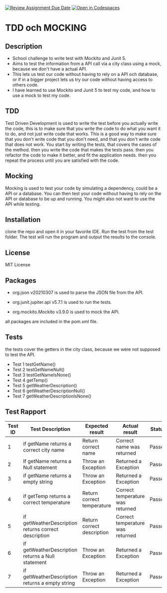 [![Review Assignment Due Date](https://classroom.github.com/assets/deadline-readme-button-24ddc0f5d75046c5622901739e7c5dd533143b0c8e959d652212380cedb1ea36.svg)](https://classroom.github.com/a/-Un0hjO8)
[![Open in Codespaces](https://classroom.github.com/assets/launch-codespace-7f7980b617ed060a017424585567c406b6ee15c891e84e1186181d67ecf80aa0.svg)](https://classroom.github.com/open-in-codespaces?assignment_repo_id=11285010)
# TDD och MOCKING

## Description
- School challenge to write test with Mockito and Junit 5.
- Aims to test the information from a API call via a city class using a mock, because we don't have a actual API.
- This lets us test our code without having to rely on a API och database, or if in a bigger project lets us try our code without having access to others code.
- I have learned to use Mockito and Junit 5 to test my code, and how to use a mock to test my code. 

## TDD
Test Driven Development is used to write the test before you actually write the code,
this is to make sure that you write the code to do what you want it to do, and not just write code that works.
This is a good way to make sure that you don't write code that you don't need, and that you don't write code that does not work.
You start by writing the tests, that covers the cases of the method.
then you write the code that makes the tests pass.
then you refactor the code to make it better, and fit the application needs.
then you repeat the process until you are satisfied with the code.

## Mocking
Mocking is used to test your code by simulating a dependency, could be a API or a database.
You can then test your code without having to rely on the API or database to be up and running.
You might also not want to use the API while testing.

## Installation
clone the repo and open it in your favorite IDE.  Run the test from the 
test folder.  The test will run the program and output the results to the console.

## License
MIT License

## Packages
- org.json v20210307
is used to parse the JSON file from the API.

- org.junit.jupiter.api v5.7.1
is used to run the tests.

- org.mockito.Mockito v3.9.0
is used to mock the API.

all packages are included in the pom.xml file.

## Tests
the tests cover the getters in the city class, because we were not supposed to test the API.
- Test 1 testGetName() 
- Test 2 testGetNameNull() 
- Test 3 testGetNameIsNone() 
- Test 4 getTemp() 
- Test 5 getWeatherDescription() 
- Test 6 getWeatherDescriptionNull() 
- Test 7 getWeatherDescriptionIsNone() 

## Test Rapport

| Test ID | Test Description                                     | Expected result            | Actual result                    | Status |
|---------|------------------------------------------------------|----------------------------|----------------------------------|--------|
| 1       | if getName returns a correct city name               | Return correct name        | Correct name was returned        | Passed |
| 2       | If getName returns a Null statement                  | Throw an Exception         | Returned a Exception             | Passed |
| 3       | if getName returns a empty string                    | Throw an Exception         | Returned a Exception             | Passed |
| 4       | if getTemp returns a correct temperature             | Return correct temperature | Correct temperature was returned | Passed |
| 5       | if getWeatherDescription returns correct description | Return correct description | Correct temperature was returned | Passed |
| 6       | if getWeatherDescription returns a Null statement    | Throw an Exception         | Returned a Exception             | Passed |
| 7       | if getWeatherDescription returns a empty string      | Throw an Exception         | Returned a Exception             | Passed |
